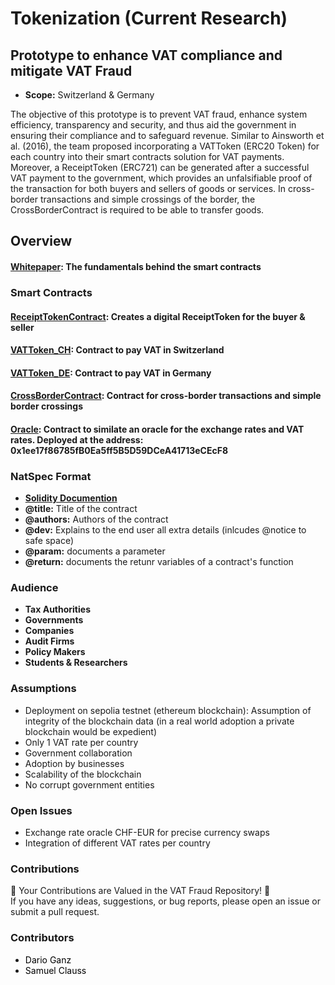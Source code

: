 # Tokenization (Current Research)

## Prototype to enhance VAT compliance and mitigate VAT Fraud
- **Scope:** Switzerland & Germany

The objective of this prototype is to prevent VAT fraud, enhance system efficiency, transparency and security, and thus aid the government in ensuring their compliance and to safeguard revenue. Similar to Ainsworth et al. (2016), the team proposed incorporating a VATToken (ERC20 Token) for each country into their smart contracts solution for VAT payments. Moreover, a ReceiptToken (ERC721) can be generated after a successful VAT payment to the government, which provides an unfalsifiable proof of the transaction for both buyers and sellers of goods or services. In cross-border transactions and simple crossings of the border, the CrossBorderContract is required to be able to transfer goods.

## Overview
#### [Whitepaper](Whitepaper.md): The fundamentals behind the smart contracts
### Smart Contracts
#### [ReceiptTokenContract](VAT%20Fraud/ReceiptTokenContract.sol): Creates a digital ReceiptToken for the buyer & seller
#### [VATToken_CH](VAT%20Fraud/VATToken_CH.sol): Contract to pay VAT in Switzerland
#### [VATToken_DE](VAT%20Fraud/VATToken_DE.sol): Contract to pay VAT in Germany
#### [CrossBorderContract](VAT%20Fraud/CrossBorderContract.sol): Contract for cross-border transactions and simple border crossings
#### [Oracle](VAT%20Fraud/Oracle.sol): Contract to similate an oracle for the exchange rates and VAT rates. Deployed at the address: 0x1ee17f86785fB0Ea5ff5B5D59DCeA41713eCEcF8

### NatSpec Format
- **[Solidity Documention](https://docs.soliditylang.org/en/latest/natspec-format.html)**
- **@title:** Title of the contract
- **@authors:** Authors of the contract
- **@dev:** Explains to the end user all extra details (inlcudes @notice to safe space)
- **@param:** documents a parameter
- **@return:** documents the retunr variables of a contract's function

### Audience
- **Tax Authorities**
- **Governments**
- **Companies**
- **Audit Firms**
- **Policy Makers**
- **Students & Researchers**

### Assumptions
- Deployment on sepolia testnet (ethereum blockchain): Assumption of integrity of the blockchain data (in a real world adoption a private blockchain would be expedient)
- Only 1 VAT rate per country
- Government collaboration
- Adoption by businesses
- Scalability of the blockchain
- No corrupt government entities

### Open Issues
- Exchange rate oracle CHF-EUR for precise currency swaps
- Integration of different VAT rates per country

### Contributions
🌟 Your Contributions are Valued in the VAT Fraud Repository! 🌟  
If you have any ideas, suggestions, or bug reports, please open an issue or submit a pull request.

### Contributors
- <a href="https://github.com/darioganz" style="text-decoration: none; color: black;">Dario Ganz</a>
- <a href="https://github.com/SamuelClauss" style="text-decoration: none; color: black;">Samuel Clauss</a>
